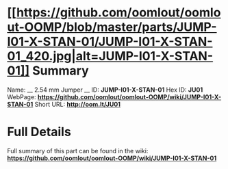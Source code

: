 
[[https://github.com/oomlout/oomlout-OOMP/blob/master/parts/JUMP-I01-X-STAN-01/JUMP-I01-X-STAN-01_420.jpg|alt=JUMP-I01-X-STAN-01]] 
Summary
=================

Name: __ 2.54 mm Jumper __
ID: __JUMP-I01-X-STAN-01__
Hex ID: __JU01__
WebPage: __https://github.com/oomlout/oomlout-OOMP/wiki/JUMP-I01-X-STAN-01__
Short URL: __http://oom.lt/JU01__

Full Details
==========================
Full summary of this part can be found in the wiki:   
__https://github.com/oomlout/oomlout-OOMP/wiki/JUMP-I01-X-STAN-01__   

